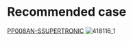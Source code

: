# Recommended case
[PP008AN-SSUPERTRONIC](https://www.tme.eu/ro/details/pp8an/carcase-universale/supertronic/pp008an-s/)
![418116_1](https://github.com/user-attachments/assets/aa31fae2-98e1-40d6-934f-1a8468cd7a97)
